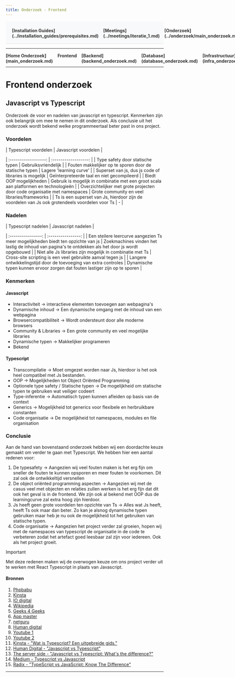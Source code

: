 ```yaml
---
title: Onderzoek - Frontend
---
```


<div style="display:flex; justify-content:space-between; align-items:left; padding:20px; background-color:#f8f9fa; border-bottom:1px solid #e0e0e0;">
  <nav style="display:flex; gap:15px; height:30px;">
    <a markdown="1" style="text-decoration:none; color:#333; font-weight:bold;">[Installation Guides](../installation_guides/prerequisites.md)</a>
    <a markdown="1" style="text-decoration:none; color:#333; font-weight:bold;">[Meetings](../meetings/iteratie_1.md)</a>
    <a markdown="1" style="text-decoration:none; color:#333; font-weight:bold;">[Onderzoek](../onderzoek/main_onderzoek.md)</a>
    <a markdown="1" style="text-decoration:none; color:#333; font-weight:bold;">[Retrospectives](../retrospectives/home_retrospectives.md)</a>
  </nav>
</div>

---

<nav style="display:flex; gap:15px; height:30px;">
  <a markdown="1" style="text-decoration:none; color:#333; font-weight:bold;">[Home Onderzoek](main_onderzoek.md)</a>
  <a markdown="1" style="text-decoration:none; color:#333; font-weight:bold;">Frontend</a>
  <a markdown="1" style="text-decoration:none; color:#333; font-weight:bold;">[Backend](backend_onderzoek.md)</a>
  <a markdown="1" style="text-decoration:none; color:#333; font-weight:bold;">[Database](database_onderzoek.md)</a>
  <a markdown="1" style="text-decoration:none; color:#333; font-weight:bold;">[Infrastructuur](infra_onderzoek.md)</a>
  <a markdown="1" style="text-decoration:none; color:#333; font-weight:bold;">[Code Monitor](code_monitor_onderzoek.md)</a>
</nav>

---

# Frontend onderzoek
## Javascript vs Typescript
Onderzoek de voor en nadelen van javascript en typescript. Kenmerken zijn ook belangrijk om mee te nemen in dit onderzoek. Als conclusie uit het onderzoek wordt bekend welke programmeertaal beter past in ons project.

### Voordelen
| Typescript voordelen | Javascript voordelen |

| :------------------: | :------------------: |
| Type safety door statische typen | Gebruiksvriendelijk |
| Fouten makkelijker op te sporen door de statische typen | Lagere 'learning curve' |
| Superset van js, dus js code of libraries is mogelijk | Geïnterpreteerde taal en niet gecompileerd |
| Biedt OOP mogelijkheden | Gebruik is mogelijk in combinatie met een groot scala aan platformen en technologieën |
| Overzichtelijker met grote projecten door code organisatie met namespaces | Grote community en veel libraries/frameworks |
| Ts is een superset van Js, hierdoor zijn de voordelen van Js ook grotendeels voordelen voor Ts | - |

### Nadelen
| Typescript nadelen | Javascript nadelen |

| :----------------: | :----------------: |
| Een steilere leercurve aangezien Ts meer mogelijkheden biedt ten opzichte van js | Zoekmachines vinden het lastig de inhoud van pagina's te ontdekken als het door js wordt opgebouwd |
| Niet alle Js libraries zijn mogelijk in combinatie met Ts | Cross-site scripting is een veel gebruikte aanval tegen js |
| Langere ontwikkelingstijd door de toevoeging van extra controles | Dynamische typen kunnen ervoor zorgen dat fouten lastiger zijn op te sporen |

### Kenmerken
#### Javascript
* Interactiviteit -> interactieve elementen toevoegen aan webpagina's
* Dynamische inhoud -> Een dynamische omgang met de inhoud van een webpagina
* Browsercompatibiliteit -> Wordt ondersteunt door alle moderne browsers
* Community & Libraries -> Een grote community en veel mogelijke libraries
* Dynamische typen -> Makkelijker programeren
* Bekend

#### Typescript
* Transcompilatie -> Moet omgezet worden naar Js, hierdoor is het ook heel compatibel met Js bestanden.
* OOP -> Mogelijkheden tot Object Oriënted Programming
* Optionele type safety / Statische typen -> De mogelijkheid om statische typen te gebruiken wat veiliger codeert
* Type-inferentie -> Automatisch typen kunnen afleiden op basis van de context
* Generics -> Mogelijkheid tot generics voor flexibele en herbruikbare constanten
* Code organisatie -> De mogelijkheid tot namespaces, modules en file organisation

### Conclusie
Aan de hand van bovenstaand onderzoek hebben wij een doordachte keuze gemaakt om verder te gaan met Typescript. We hebben hier een aantal redenen voor:
1. De typesafety -> Aangezien wij veel fouten maken is het erg fijn om sneller de fouten te kunnen opsporen en meer fouten te voorkomen. Dit zal ook de ontwikkeltijd versnellen
2. De object oriënted programming aspecten -> Aangezien wij met de casus veel met objecten en relaties zullen werken is het erg fijn dat dit ook het geval is in de frontend. We zijn ook al bekend met OOP dus de learningcurve zal extra hoog zijn hierdoor.
3. Js heeft geen grote voordelen ten opzichte van Ts -> Alles wat Js heeft, heeft Ts ook maar dan beter. Zo kan je alsnog dynamische typen gebruiken maar heb je nu ook de mogelijkheid tot het gebruiken van statische typen.
4. Code organisatie -> Aangezien het project verder zal groeien, hopen wij met de namespaces van typescript de organisatie in de code te verbeteren zodat het artefact goed leesbaar zal zijn voor iedereen. Ook als het project groeit.

> [!IMPORTANT]
> Met deze redenen maken wij de overwogen keuze om ons project verder uit te werken met React Typescript in plaats van Javascript.

#### Bronnen
1. [Phpbabu](https://www.phpbabu.com/nl/voordelen-en-nadelen-van-javascript/)
2. [Kinsta](https://kinsta.com/nl/kennisbank/wat-is-javascript/#:~:text=webpagina's%20en%20webtoepassingen.-,Is%20JavaScript%20veilig%3F,site%20scripting%20(XSS)%20aanval.)
3. [IO digital](https://www.iodigital.com/nl/history/orangedotcom/javascript-alles-wilt-en-moet-weten)
4. [Wikipedia](https://en.wikipedia.org/wiki/Java_(programming_language))
5. [Geeks 4 Geeks](https://www.geeksforgeeks.org/java/)
6. [App master](https://appmaster.io/nl/blog/javascript-versus-typoscript)
7. [netguru](https://www.netguru.com/blog/java-pros-and-cons#:~:text=Java%20is%20a%20versatile%20and,costs%2C%20and%20GUI%20development%20difficulties.)
8. [Human digital](https://humandigital.nl/nieuws-en-artikelen/javascript-vs-typescript-key-differences/)
9. [Youtube 1](https://www.youtube.com/watch?v=24G77lkNKPU)
10. [Youtube 2](https://www.youtube.com/watch?v=mAtkPQO1FcA)
11. [Kinsta - "Wat is Typescript? Een uitgebreide gids."](https://kinsta.com/nl/kennisbank/wat-is-typescript/)
12. [Human Digital - "Javascript vs Typescript"](https://humandigital.nl/nieuws-en-artikelen/javascript-typescript/)
13. [The server side - "Javascript vs Typescript: What's the difference?"](https://www.theserverside.com/tip/JavaScript-vs-TypeScript-Whats-the-difference)
14. [Medium - Typescript vs Javascript](https://medium.com/front-end-weekly/typescript-vs-javascript-a3c0beb8b6d9)
15. [Radix - "TypeScript vs JavaScript: Know The Difference"](https://radixweb.com/blog/typescript-vs-javascript)

---